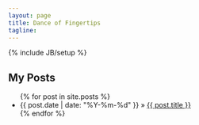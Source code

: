 ```yaml
---
layout: page
title: Dance of Fingertips
tagline: 
---
```

{% include JB/setup %}

## My Posts

<ul class="posts">
  {% for post in site.posts %}
    <li><span>{{ post.date | date: "%Y-%m-%d" }}</span> &raquo; <a href="{{ BASE_PATH }}{{ post.url }}">{{ post.title }}</a></li>
  {% endfor %}
</ul>